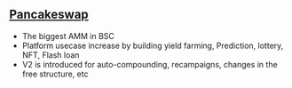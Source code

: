 ## [Pancakeswap](https://pancakeswap.finance/)

- The biggest AMM in BSC
- Platform usecase increase by building yield farming, Prediction, lottery, NFT, Flash loan
- V2 is introduced for auto-compounding, recampaigns, changes in the free structure, etc
